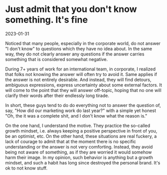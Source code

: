 # Just admit that you don't know something. It's fine

2023-01-31

Noticed that many people, especially in the corporate world, do not answer "I don't know" to questions which they have no idea about. In the same way, they do not clearly answer any questions if the answer carries something that is considered somewhat negative.

During 7+ years of work for an international team, in corporate, I realized that folks not knowing the answer will often try to avoid it. Same applies if the answer is not entirely desirable. And instead, they will find detours, ambiguous expressions, express uncertainty about some external factors. It will come to the point that they will answer off-topic, hoping that no one will clarify their words after their endlessly long tirade. 

In short, these guys tend to do do everything not to answer the question of, say, "How did our marketing work do last year?" with a simple yet honest "Oh, the it was a complete shit, and I don't know what the reason is."

On the one hand, I understand the motive. They practice the so-called growth mindset, i.e. always keeping a positive perspective in front of you, be an optimist, etc. On the other hand, these situations are real fuckery, a lack of courage to admit that at the moment there is no specific understanding or the answer is not very comforting. Instead, they avoid being not aware of something, as if they are worried it would somehow harm their image. In my opinion, such behavior is anything but a growth mindset, and such a habit has long since destroyed the personal brand. It's ok to not know stuff.

